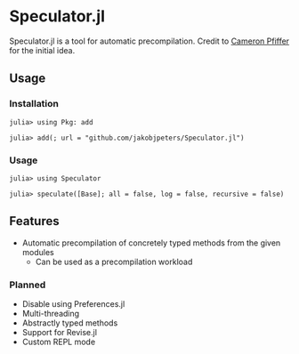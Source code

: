 
# Speculator.jl

Speculator.jl is a tool for automatic precompilation.
Credit to [Cameron Pfiffer](https://github.com/cpfiffer) for the initial idea.

## Usage

### Installation

```julia-repl
julia> using Pkg: add

julia> add(; url = "github.com/jakobjpeters/Speculator.jl")
```

### Usage

```julia-repl
julia> using Speculator

julia> speculate([Base]; all = false, log = false, recursive = false)
```

## Features

- Automatic precompilation of concretely typed methods from the given modules
    - Can be used as a precompilation workload

### Planned

- Disable using Preferences.jl
- Multi-threading
- Abstractly typed methods
- Support for Revise.jl
- Custom REPL mode
